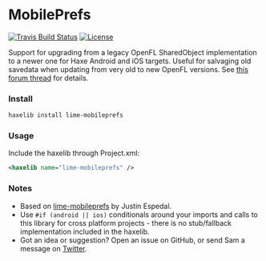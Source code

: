 # MobilePrefs

[![Travis Build Status](https://img.shields.io/travis/Tw1ddle/lime-mobileprefs.svg?style=flat-square)](https://travis-ci.org/Tw1ddle/lime-mobileprefs)
[![License](http://img.shields.io/:license-mit-blue.svg?style=flat-square)](https://github.com/Tw1ddle/lime-mobileprefs/blob/master/LICENSE)

Support for upgrading from a legacy OpenFL SharedObject implementation to a newer one for Haxe Android and iOS targets. Useful for salvaging old savedata when updating from very old to new OpenFL versions. See [this forum thread](https://community.openfl.org/t/need-help-loading-old-android-and-ios-saves/10400) for details.

### Install

```bash
haxelib install lime-mobileprefs
```

### Usage

Include the haxelib through Project.xml:
```xml
<haxelib name="lime-mobileprefs" />
```

### Notes

 * Based on [lime-mobileprefs](https://github.com/justin-espedal/lime-mobileprefs) by Justin Espedal.
 * Use ```#if (android || ios)``` conditionals around your imports and calls to this library for cross platform projects - there is no stub/fallback implementation included in the haxelib.
 * Got an idea or suggestion? Open an issue on GitHub, or send Sam a message on [Twitter](https://twitter.com/Sam_Twidale).